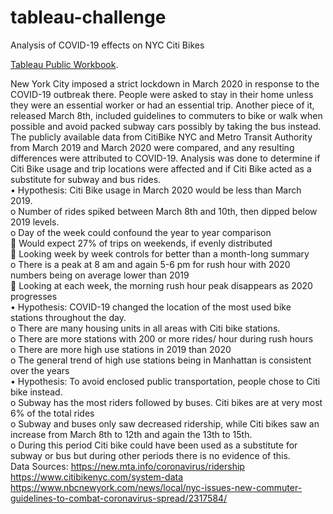 # tableau-challenge
Analysis of COVID-19 effects on NYC Citi Bikes

 [Tableau Public Workbook](https://public.tableau.com/profile/hchuhtala#!/vizhome/FinalCitiBikeMarch2019vs2020Analysis1/Story?publish=yes). <br>

New York City imposed a strict lockdown in March 2020 in response to the COVID-19 outbreak there. People were asked to stay in their home unless they were an essential worker or had an essential trip. Another piece of it, released March 8th, included guidelines to commuters to bike or walk when possible and avoid packed subway cars possibly by taking the bus instead. The publicly available data from CitiBike NYC and Metro Transit Authority from March 2019 and March 2020 were compared, and any resulting differences were attributed to COVID-19. Analysis was done to determine if Citi Bike usage and trip locations were affected and if Citi Bike acted as a substitute for subway and bus rides. <br>
•	Hypothesis: Citi Bike usage in March 2020 would be less than March 2019.<br>
o	Number of rides spiked between March 8th and 10th, then dipped below 2019 levels. <br>
o	Day of the week could confound the year to year comparison <br>
	Would expect 27% of trips on weekends, if evenly distributed <br>
	Looking week by week controls for better than a month-long summary <br>
o	There is a peak at 8 am and again 5-6 pm for rush hour with 2020 numbers being on average lower than 2019 <br>
	Looking at each week, the morning rush hour peak disappears as 2020 progresses<br>
•	Hypothesis: COVID-19 changed the location of the most used bike stations throughout the day. <br>
o	There are many housing units in all areas with Citi bike stations. <br>
o	There are more stations with 200 or more rides/ hour during rush hours <br>
o	There are more high use stations in 2019 than 2020<br>
o	The general trend of high use stations being in Manhattan is consistent over the years<br>
•	Hypothesis: To avoid enclosed public transportation, people chose to Citi bike instead. <br>
o	Subway has the most riders followed by buses. Citi bikes are at very most 6% of the total rides<br>
o	Subway and buses only saw decreased ridership, while Citi bikes saw an increase from March 8th to 12th and again the 13th to 15th.<br>
o	During this period Citi bike could have been used as a substitute for subway or bus but during other periods there is no evidence of this.<br>
Data Sources: https://new.mta.info/coronavirus/ridership  https://www.citibikenyc.com/system-data <br>
https://www.nbcnewyork.com/news/local/nyc-issues-new-commuter-guidelines-to-combat-coronavirus-spread/2317584/

